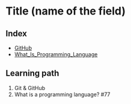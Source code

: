 <!--
1. Every major folder, for example, Frontend Web Development, Backend Web Development, Data Structures and Algorithm, etc, will have an index page.
2. Every index page should have a title, index with a link to all the language/topic folders, and a Learning path.
3. The learning path should act as a roadmap to the learners. The learners should not be clueless after coming to the repository.
  -->

# Title (name of the field)

## Index
- [GitHub](./Git_And_GitHub)
- [What_Is_Programming_Language](./What_Is_Programming_Language)


## Learning path
1. Git & GitHub
2. What is a programming language? #77
